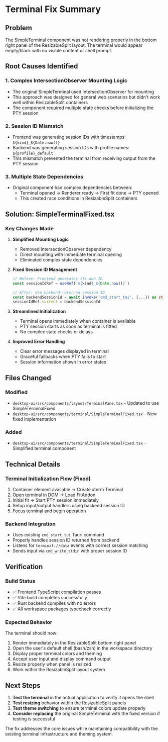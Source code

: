 # Terminal Fix Summary

## Problem
The SimpleTerminal component was not rendering properly in the bottom right panel of the ResizableSplit layout. The terminal would appear empty/black with no visible content or shell prompt.

## Root Causes Identified

### 1. Complex IntersectionObserver Mounting Logic
- The original SimpleTerminal used IntersectionObserver for mounting
- This approach was designed for general web scenarios but didn't work well within ResizableSplit containers
- The component required multiple state checks before initializing the PTY session

### 2. Session ID Mismatch
- Frontend was generating session IDs with timestamps: `${kind}_${Date.now()}`
- Backend was generating session IDs with profile names: `${profile}_default`
- This mismatch prevented the terminal from receiving output from the PTY session

### 3. Multiple State Dependencies
- Original component had complex dependencies between:
  - Terminal opened → Renderer ready → First fit done → PTY opened
  - This created race conditions in ResizableSplit containers

## Solution: SimpleTerminalFixed.tsx

### Key Changes Made

1. **Simplified Mounting Logic**
   - Removed IntersectionObserver dependency
   - Direct mounting with immediate terminal opening
   - Eliminated complex state dependencies

2. **Fixed Session ID Management**
   ```typescript
   // Before: Frontend generates its own ID
   const sessionIdRef = useRef(`${kind}_${Date.now()}`)
   
   // After: Use backend-returned session ID
   const backendSessionId = await invoke('cmd_start_tui', {...}) as string
   sessionIdRef.current = backendSessionId
   ```

3. **Streamlined Initialization**
   - Terminal opens immediately when container is available
   - PTY session starts as soon as terminal is fitted
   - No complex state checks or delays

4. **Improved Error Handling**
   - Clear error messages displayed in terminal
   - Graceful fallbacks when PTY fails to start
   - Session information shown in error states

## Files Changed

### Modified
- `desktop-ui/src/components/layout/TerminalPane.tsx` - Updated to use SimpleTerminalFixed
- `desktop-ui/src/components/terminal/SimpleTerminalFixed.tsx` - New fixed implementation

### Added
- `desktop-ui/src/components/terminal/SimpleTerminalFixed.tsx` - Simplified terminal component

## Technical Details

### Terminal Initialization Flow (Fixed)
1. Container element available → Create xterm Terminal
2. Open terminal in DOM → Load FitAddon
3. Initial fit → Start PTY session immediately
4. Setup input/output handlers using backend session ID
5. Focus terminal and begin operation

### Backend Integration
- Uses existing `cmd_start_tui` Tauri command
- Properly handles session ID returned from backend
- Listens for `terminal://data` events with correct session matching
- Sends input via `cmd_write_stdin` with proper session ID

## Verification

### Build Status
- ✅ Frontend TypeScript compilation passes
- ✅ Vite build completes successfully  
- ✅ Rust backend compiles with no errors
- ✅ All workspace packages typecheck correctly

### Expected Behavior
The terminal should now:
1. Render immediately in the ResizableSplit bottom right panel
2. Open the user's default shell (bash/zsh) in the workspace directory
3. Display proper terminal colors and theming
4. Accept user input and display command output
5. Resize properly when panel is resized
6. Work within the ResizableSplit layout system

## Next Steps

1. **Test the terminal** in the actual application to verify it opens the shell
2. **Test resizing** behavior within the ResizableSplit panels
3. **Test theme switching** to ensure terminal colors update properly
4. **Consider replacing** the original SimpleTerminal with the fixed version if testing is successful

The fix addresses the core issues while maintaining compatibility with the existing terminal infrastructure and theming system.
